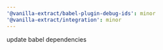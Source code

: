 ```yaml
---
'@vanilla-extract/babel-plugin-debug-ids': minor
'@vanilla-extract/integration': minor
---
```


update babel dependencies
